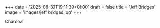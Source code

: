+++
date = '2025-08-30T19:11:39+01:00'
draft = false
title = 'Jeff Bridges'
image = 'images/jeff bridges.jpg'
+++

Charcoal